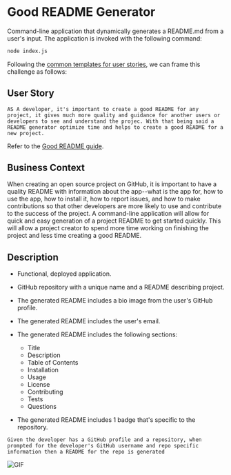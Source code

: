 # Good README Generator

Command-line application that dynamically generates a README.md from a user's input. The application is invoked with the following command:

```sh
node index.js
```

Following the [common templates for user stories](https://en.wikipedia.org/wiki/User_story#Common_templates), we can frame this challenge as follows:

## User Story

```
AS A developer, it's important to create a good README for any project, it gives much more quality and guidance for another users or developers to see and understand the projec. With that being said a README generator optimize time and helps to create a good README for a new project.

```
Refer to the [Good README guide](../../01-HTML-Git-CSS/04-Supplemental/Good-README-Guide/README.md).

## Business Context

When creating an open source project on GitHub, it is important to have a quality README with information about the app--what is the app for, how to use the app, how to install it, how to report issues, and how to make contributions so that other developers are more likely to use and contribute to the success of the project. A command-line application will allow for quick and easy generation of a project README to get started quickly. This will allow a project creator to spend more time working on finishing the project and less time creating a good README.

## Description

* Functional, deployed application.

* GitHub repository with a unique name and a README describing project.

* The generated README includes a bio image from the user's GitHub profile.

* The generated README includes the user's email.

* The generated README includes the following sections: 
  * Title
  * Description
  * Table of Contents
  * Installation
  * Usage
  * License
  * Contributing
  * Tests
  * Questions

* The generated README includes 1 badge that's specific to the repository.

```
Given the developer has a GitHub profile and a repository, when prompted for the developer's GitHub username and repo specific information then a README for the repo is generated

```

![GIF](https://media.giphy.com/media/RISqSmOedBoMLIzHbe/giphy.gif)